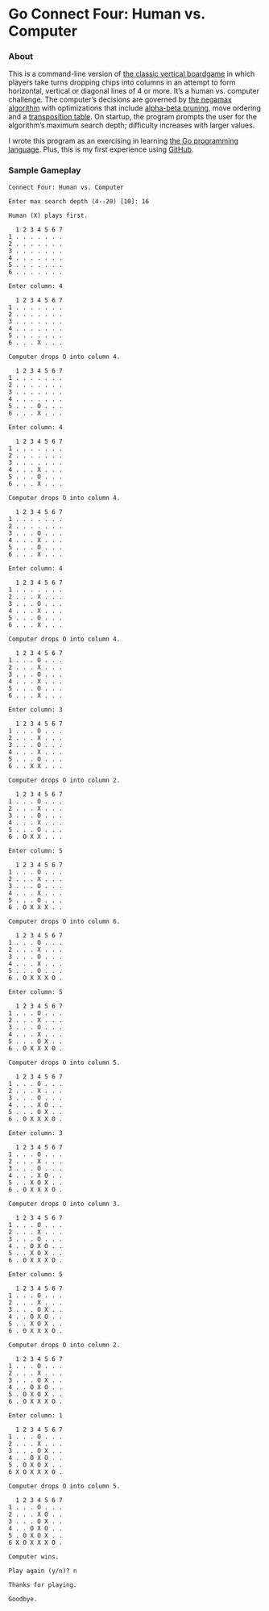 # Go Connect Four: Human vs. Computer

### About

This is a command-line version of [the classic vertical boardgame](https://en.wikipedia.org/wiki/Connect_Four) in which players take turns dropping chips into columns in an attempt to form horizontal, vertical or diagonal lines of 4 or more.  It’s a human vs. computer challenge.  The computer’s decisions are governed by [the negamax algorithm](https://en.wikipedia.org/wiki/Negamax) with optimizations that include [alpha-beta pruning](https://en.wikipedia.org/wiki/Alpha%E2%80%93beta_pruning), move ordering and a [transposition table](https://en.wikipedia.org/wiki/Transposition_table).  On startup, the program prompts the user for the algorithm’s maximum search depth; difficulty increases with larger values.   

I wrote this program as an exercising in learning [the Go programming language](https://en.wikipedia.org/wiki/Go_(programming_language)).  Plus, this is my first experience using [GitHub](https://en.wikipedia.org/wiki/GitHub).

### Sample Gameplay
```
Connect Four: Human vs. Computer     

Enter max search depth (4--20) [10]: 16

Human (X) plays first.

  1 2 3 4 5 6 7       
1 . . . . . . .       
2 . . . . . . .       
3 . . . . . . .       
4 . . . . . . .       
5 . . . . . . .       
6 . . . . . . .       

Enter column: 4

  1 2 3 4 5 6 7 
1 . . . . . . . 
2 . . . . . . . 
3 . . . . . . . 
4 . . . . . . . 
5 . . . . . . . 
6 . . . X . . . 

Computer drops O into column 4.

  1 2 3 4 5 6 7
1 . . . . . . .
2 . . . . . . .
3 . . . . . . .
4 . . . . . . .
5 . . . O . . .
6 . . . X . . .

Enter column: 4

  1 2 3 4 5 6 7
1 . . . . . . .
2 . . . . . . .
3 . . . . . . .
4 . . . X . . .
5 . . . O . . .
6 . . . X . . .

Computer drops O into column 4.

  1 2 3 4 5 6 7
1 . . . . . . .
2 . . . . . . .
3 . . . O . . .
4 . . . X . . .
5 . . . O . . .
6 . . . X . . .

Enter column: 4

  1 2 3 4 5 6 7
1 . . . . . . .
2 . . . X . . .
3 . . . O . . .
4 . . . X . . .
5 . . . O . . .
6 . . . X . . .

Computer drops O into column 4.

  1 2 3 4 5 6 7
1 . . . O . . .
2 . . . X . . .
3 . . . O . . .
4 . . . X . . .
5 . . . O . . .
6 . . . X . . .

Enter column: 3

  1 2 3 4 5 6 7
1 . . . O . . .
2 . . . X . . .
3 . . . O . . .
4 . . . X . . .
5 . . . O . . .
6 . . X X . . .

Computer drops O into column 2.

  1 2 3 4 5 6 7
1 . . . O . . .
2 . . . X . . .
3 . . . O . . .
4 . . . X . . .
5 . . . O . . .
6 . O X X . . .

Enter column: 5

  1 2 3 4 5 6 7
1 . . . O . . .
2 . . . X . . .
3 . . . O . . .
4 . . . X . . .
5 . . . O . . .
6 . O X X X . .

Computer drops O into column 6.

  1 2 3 4 5 6 7
1 . . . O . . .
2 . . . X . . .
3 . . . O . . .
4 . . . X . . .
5 . . . O . . .
6 . O X X X O .

Enter column: 5

  1 2 3 4 5 6 7
1 . . . O . . .
2 . . . X . . .
3 . . . O . . .
4 . . . X . . .
5 . . . O X . .
6 . O X X X O .

Computer drops O into column 5.

  1 2 3 4 5 6 7
1 . . . O . . .
2 . . . X . . .
3 . . . O . . .
4 . . . X O . .
5 . . . O X . .
6 . O X X X O .

Enter column: 3

  1 2 3 4 5 6 7
1 . . . O . . .
2 . . . X . . .
3 . . . O . . .
4 . . . X O . .
5 . . X O X . .
6 . O X X X O .

Computer drops O into column 3.

  1 2 3 4 5 6 7
1 . . . O . . .
2 . . . X . . .
3 . . . O . . .
4 . . O X O . .
5 . . X O X . .
6 . O X X X O .

Enter column: 5

  1 2 3 4 5 6 7
1 . . . O . . .
2 . . . X . . .
3 . . . O X . .
4 . . O X O . .
5 . . X O X . .
6 . O X X X O .

Computer drops O into column 2.

  1 2 3 4 5 6 7
1 . . . O . . .
2 . . . X . . .
3 . . . O X . .
4 . . O X O . .
5 . O X O X . .
6 . O X X X O .

Enter column: 1

  1 2 3 4 5 6 7
1 . . . O . . .
2 . . . X . . .
3 . . . O X . .
4 . . O X O . .
5 . O X O X . .
6 X O X X X O .

Computer drops O into column 5.

  1 2 3 4 5 6 7
1 . . . O . . .
2 . . . X O . .
3 . . . O X . .
4 . . O X O . .
5 . O X O X . .
6 X O X X X O .

Computer wins.

Play again (y/n)? n

Thanks for playing.

Goodbye.
```